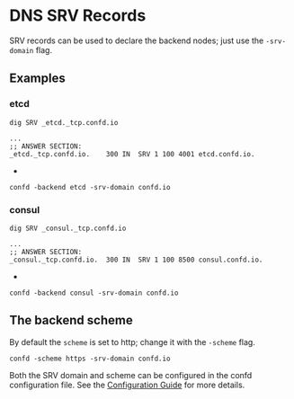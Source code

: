 # DNS SRV Records

SRV records can be used to declare the backend nodes; just use the `-srv-domain` flag. 

## Examples 

### etcd

```
dig SRV _etcd._tcp.confd.io
```

```
...
;; ANSWER SECTION:
_etcd._tcp.confd.io.	300	IN	SRV	1 100 4001 etcd.confd.io.
```

-

```
confd -backend etcd -srv-domain confd.io
```

### consul

```
dig SRV _consul._tcp.confd.io
```

```
...
;; ANSWER SECTION:
_consul._tcp.confd.io.	300	IN	SRV	1 100 8500 consul.confd.io.
```

-

```
confd -backend consul -srv-domain confd.io
```

## The backend scheme

By default the `scheme` is set to http; change it with the `-scheme` flag.

```
confd -scheme https -srv-domain confd.io
```

Both the SRV domain and scheme can be configured in the confd configuration file. See the [Configuration Guide](https://github.com/kelseyhightower/confd/wiki/Configuration-Guide) for more details.
